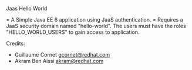 Jaas Hello World

= A Simple Java EE 6 application using JaaS authentication. =
Requires a JaaS security domain named "hello-world".
The users must have the roles "HELLO_WORLD_USERS" to gain access to application.

Credits:
- Guillaume Cornet <gcornet@redhat.com>
- Akram Ben Aissi <akram@redhat.com>







